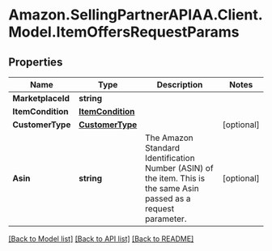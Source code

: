 # Amazon.SellingPartnerAPIAA.Client.Model.ItemOffersRequestParams
## Properties

Name | Type | Description | Notes
------------ | ------------- | ------------- | -------------
**MarketplaceId** | **string** |  | 
**ItemCondition** | [**ItemCondition**](ItemCondition.md) |  | 
**CustomerType** | [**CustomerType**](CustomerType.md) |  | [optional] 
**Asin** | **string** | The Amazon Standard Identification Number (ASIN) of the item. This is the same Asin passed as a request parameter. | [optional] 

[[Back to Model list]](../README.md#documentation-for-models) [[Back to API list]](../README.md#documentation-for-api-endpoints) [[Back to README]](../README.md)


